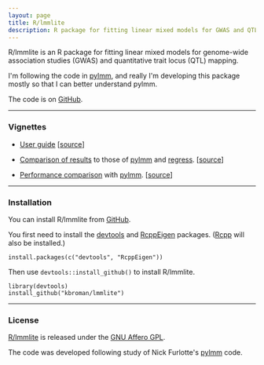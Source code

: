 ```yaml
---
layout: page
title: R/lmmlite
description: R package for fitting linear mixed models for GWAS and QTL mapping
---
```


R/lmmlite is an R package for fitting linear mixed models for
genome-wide association studies (GWAS) and quantitative trait locus
(QTL) mapping.

I'm following the code in [pylmm](https://github.com/nickFurlotte/pylmm),
and really I'm developing this package mostly so that I can better understand pylmm.

The code is on [GitHub](https://github.com/kbroman/lmmlite).

---

### Vignettes

- [User guide](assets/lmmlite.html)
[[source](https://github.com/kbroman/lmmlite/blob/master/vignettes/lmmlite.Rmd)]

- [Comparison of results](assets/compare2pylmm.html) to those of
[pylmm](https://github.com/nickFurlotte/pylmm) and
[regress](https://cran.r-project.org/web/packages/regress/).
[[source](https://github.com/kbroman/lmmlite/blob/gh-pages/assets/compare2pylmm.Rmd)]

- [Performance comparison](assets/performance.html) with
[pylmm](https://github.com/nickFurlotte/pylmm).
[[source](https://github.com/kbroman/lmmlite/blob/gh-pages/assets/performance.Rmd)]

---

### Installation

You can install R/lmmlite from
[GitHub](https://github.com/kbroman/lmmlite).

You first need to install the
[devtools](https://github.com/hadley/devtools)
and [RcppEigen](https://github.com/RcppCore/RcppEigen) packages.
([Rcpp](https://github.com/RcppCore/Rcpp) will also be installed.)

    install.packages(c("devtools", "RcppEigen"))

Then use `devtools::install_github()` to install R/lmmlite.

    library(devtools)
    install_github("kbroman/lmmlite")

---

### License

[R/lmmlite](https://github.com/kbroman/lmmlite) is released under the
[GNU Affero GPL](https://www.gnu.org/licenses/why-affero-gpl.html).

The code was developed following study of Nick Furlotte's
[pylmm](https://github.com/nickFurlotte/pylmm) code.
